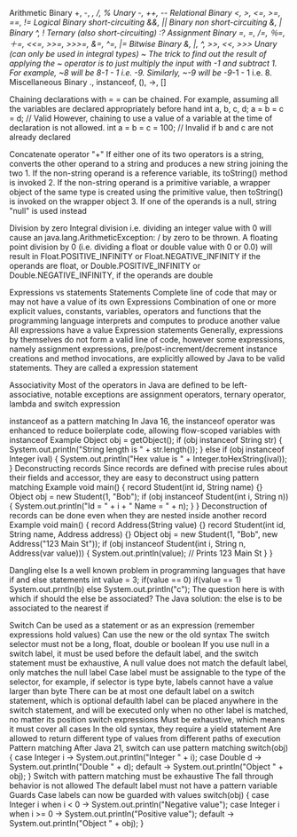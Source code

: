 Arithmetic
  Binary
    +, -, *, /, %
  Unary
    -, ++, --
Relational
  Binary
    <, >, <=, >=, ==, !=
Logical
  Binary short-circuiting
    &&, ||
  Binary non short-circuiting
    &, |
  Binary
    ^, !
  Ternary (also short-circuiting)
    :?
Assignment
  Binary
    =, *=, /=, ％=,＋=, <<=, >>=, >>>=, &=, ^=, |=
Bitwise
  Binary
    &, |, ^, >>, <<, >>>
  Unary (can only be used in integral types)
    ~ 
      The trick to find out the result of applying the ~ operator is to just multiply the input with -1 and subtract 1. 
      For example, ~8 will be 8*-1 - 1 i.e. -9. Similarly, ~-9 will be -9*-1 - 1 i.e. 8.
Miscellaneous
  Binary
    ., instanceof, (), ->, []

Chaining declarations with =
  = can be chained. For example, assuming all the variables are declared appropriately before hand
    int a, b, c, d;
    a = b = c = d; // Valid
  However, chaining to use a value of a variable at the time of declaration is not allowed. 
    int a = b = c = 100; // Invalid if b and c are not already declared

Concatenate operator "+"
  If either one of its two operators is a string, 
    converts the other operand to a string and produces a new string joining the two
    1. If the non-string operand is a reference variable, its toString() method is invoked
    2. If the non-string operand is a primitive variable, 
      a wrapper object of the same type is created using the primitive value, 
      then toString() is invoked on the wrapper object
    3. If one of the operands is a null, string "null" is used instead

Division by zero
  Integral division i.e. dividing an integer value with 0 will cause an java.lang.ArithmeticException: / by zero to be thrown.
  A floating point division by 0 (i.e. dividing a float or double value with 0 or 0.0) will result in 
    Float.POSITIVE_INFINITY or Float.NEGATIVE_INFINITY if the operands are float,
    or Double.POSITIVE_INFINITY or Double.NEGATIVE_INFINITY, if the operands are double

Expressions vs statements
  Statements
    Complete line of code that may or may not have a value of its own
  Expressions
    Combination of one or more explicit values, constants, variables, operators and functions
      that the programming language interprets and computes to produce another value
    All expressions have a value
  Expression statements
    Generally, expressions by themselves do not form a valid line of code, however some expressions,
      namely assignment expressions, pre/post-increment/decrement instance creations and method invocations,
      are explicitly allowed by Java to be valid statements. They are called a expression statement

Associativity
  Most of the operators in Java are defined to be left-associative,
    notable exceptions are assignment operators, ternary operator, lambda and switch expression

instanceof as a pattern matching
  In Java 16, the instanceof operator was enhanced to reduce boilerplate code,
    allowing flow-scoped variables with instanceof
  Example
    Object obj = getObject();
    if (obj instanceof String str) {
      System.out.println("String length is " + str.length());
    } else if (obj instanceof Integer ival) {
      System.out.println("Hex value is " + Integer.toHexString(ival));
    }
  Deconstructing records
    Since records are defined with precise rules about their fields and accessor,
      they are easy to deconstruct using pattern matching
    Example
      void main() {
        record Student(int id, String name) {}
        Object obj = new Student(1, "Bob");
        if (obj instanceof Student(int i, String n)) {
          System.out.println("Id = " + i + " Name = " + n);
        }
      }
    Deconstruction of records can be done even when they are nested inside another record
      Example
      void main() {
        record Address(String value) {}
        record Student(int id, String name, Address address) {}
        Object obj = new Student(1, "Bob", new Address("123 Main St"));
        if (obj instanceof Student(int i, String n, Address(var value))) {
          System.out.println(value); // Prints 123 Main St
        }
      }
      
Dangling else
  Is a well known problem in programming languages that have if and else statements
    int value = 3;
    if(value == 0)
    if(value == 1) System.out.prntln(b)
    else System.out.println("c");
  The question here is with which if should the else be associated?
    The Java solution: the else is to be associated to the nearest if

Switch 
  Can be used as a statement or as an expression (remember expressions hold values)
  Can use the new or the old syntax
  The switch selector must not be a long, float, double or boolean
  If you use null in a switch label, it must be used before the default label,
    and the switch statement must be exhaustive,
    A null value does not match the default label, only matches the null label
  Case label must be assignable to the type of the selector,
    for example, if selector is type byte, labels cannot have a value larger than byte
  There can be at most one default label on a switch statement, which is optional
    defaulth label can be placed anywhere in the switch statement, 
    and will be executed only when no other label is matched, no matter its position
  switch expressions
    Must be exhaustive, which means it must cover all cases
    In the old syntax, they require a yield statement
    Are allowed to return different type of values from different paths of execution
  Pattern matching
    After Java 21, switch can use pattern matching
      switch(obj) {
        case Integer i -> System.out.println("Integer " + i);
        case Double d -> System.out.println("Double " + d);
        default -> System.out.println("Object " + obj);
      }
    Switch with pattern matching must be exhaustive
    The fall through behavior is not allowed
    The default label must not have a pattern variable
  Guards
    Case labels can now be guarded with values
      switch(obj) {
        case Integer i when i < 0 -> System.out.println("Negative value");
        case Integer i when i >= 0 -> System.out.println("Positive value");
        default -> System.out.println("Object " + obj);
      }
